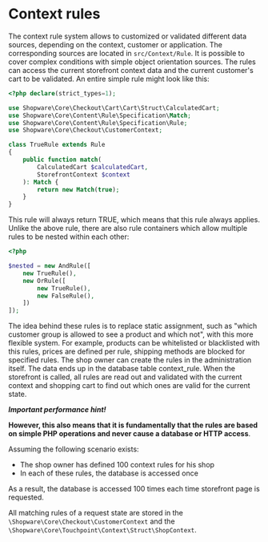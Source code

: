 # Context rules
The context rule system allows to customized or validated different data sources, depending on the context, customer or application.
The corresponding sources are located in `src/Context/Rule`. It is possible to cover complex conditions with simple object orientation sources.
The rules can access the current storefront context data and the current customer's cart to be validated. 
An entire simple rule might look like this:

```php
<?php declare(strict_types=1);

use Shopware\Core\Checkout\Cart\Cart\Struct\CalculatedCart;
use Shopware\Core\Content\Rule\Specification\Match;
use Shopware\Core\Content\Rule\Specification\Rule;
use Shopware\Core\Checkout\CustomerContext;

class TrueRule extends Rule
{
    public function match(
        CalculatedCart $calculatedCart,
        StorefrontContext $context
    ): Match {
        return new Match(true);
    }
}
```

This rule will always return TRUE, which means that this rule always applies. 
Unlike the above rule, there are also rule containers which allow multiple rules to be nested within each other:

```php
<?php

$nested = new AndRule([
    new TrueRule(),
    new OrRule([
        new TrueRule(),
        new FalseRule(),
    ])
]);
```

The idea behind these rules is to replace static assignment, such as "which customer group is allowed to see a product and which not", with this more flexible system.
For example, products can be whitelisted or blacklisted with this rules, prices are defined per rule, shipping methods are blocked for specified rules.
The shop owner can create the rules in the administration itself. The data ends up in the database table context_rule.
When the storefront is called, all rules are read out and validated with the current context and shopping cart to find out which ones are valid for the current state.

***Important performance hint!***

**However, this also means that it is fundamentally that the rules are based on simple PHP operations and never cause a database or HTTP access**.

Assuming the following scenario exists:
- The shop owner has defined 100 context rules for his shop
- In each of these rules, the database is accessed once

As a result, the database is accessed 100 times each time storefront page is requested.

All matching rules of a request state are stored in the `\Shopware\Core\Checkout\CustomerContext` and the `\Shopware\Core\Touchpoint\Context\Struct\ShopContext`.